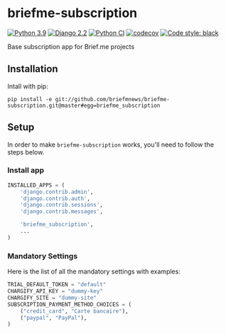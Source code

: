 # briefme-subscription
[![Python 3.9](https://img.shields.io/badge/python-3.8|3.9-blue.svg)](https://www.python.org/downloads/release/python-390/) 
[![Django 2.2](https://img.shields.io/badge/django-2.2-blue.svg)](https://docs.djangoproject.com/en/2.2/)
[![Python CI](https://github.com/briefmnews/briefme-subscription/actions/workflows/workflow.yaml/badge.svg)](https://github.com/briefmnews/briefme-subscription/actions/workflows/workflow.yaml)
[![codecov](https://codecov.io/gh/briefmnews/briefme-subscription/branch/master/graph/badge.svg?token=7PPVF71G1F)](https://codecov.io/gh/briefmnews/briefme-subscription)
[![Code style: black](https://img.shields.io/badge/code%20style-black-000000.svg)](https://github.com/python/black) 

Base subscription app for Brief.me projects

## Installation
Intall with pip:
```shell script
pip install -e git://github.com/briefmnews/briefme-subscription.git@master#egg=briefme_subscription
```

## Setup
In order to make `briefme-subscription` works, you'll need to follow the steps below.

### Install app
```python
INSTALLED_APPS = (
    'django.contrib.admin',
    'django.contrib.auth',
    'django.contrib.sessions',
    'django.contrib.messages',

    'briefme_subscription',
    ...
)
```

### Mandatory Settings
Here is the list of all the mandatory settings with examples:
```python
TRIAL_DEFAULT_TOKEN = "default"
CHARGIFY_API_KEY = "dummy-key"
CHARGIFY_SITE = "dummy-site"
SUBSCRIPTION_PAYMENT_METHOD_CHOICES = (
    ("credit_card", "Carte bancaire"),
    ("paypal", "PayPal"),
)
```